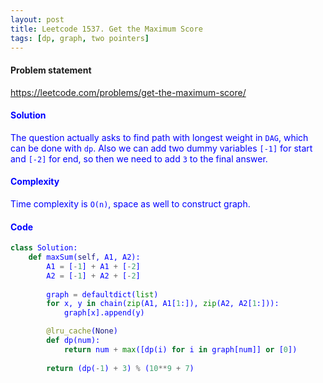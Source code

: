 ```yaml
---
layout: post
title: Leetcode 1537. Get the Maximum Score
tags: [dp, graph, two pointers]
---
```


#### Problem statement

<a href="https://leetcode.com/problems/get-the-maximum-score/"> <font color = blue>https://leetcode.com/problems/get-the-maximum-score/

#### Solution
The question actually asks to find path with longest weight in `DAG`, which can be done with `dp`. Also we can add two dummy variables `[-1]` for start and `[-2]` for end, so then we need to add `3` to the final answer.

#### Complexity
Time complexity is `O(n)`, space as well to construct graph.

#### Code
```python
class Solution:
    def maxSum(self, A1, A2):
        A1 = [-1] + A1 + [-2]
        A2 = [-1] + A2 + [-2]
        
        graph = defaultdict(list)
        for x, y in chain(zip(A1, A1[1:]), zip(A2, A2[1:])):
            graph[x].append(y)

        @lru_cache(None)
        def dp(num):
            return num + max([dp(i) for i in graph[num]] or [0])
        
        return (dp(-1) + 3) % (10**9 + 7)
```
